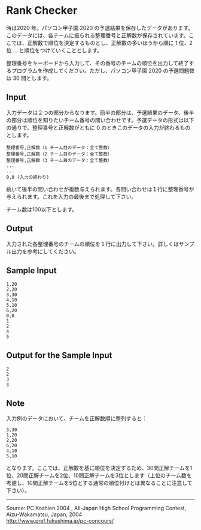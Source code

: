# Rank Checker

時は2020 年。パソコン甲子園 2020 の予選結果を保存したデータがあります。このデータには、各チームに振られる整理番号と正解数が保存されています。ここでは、正解数で順位を決定するものとし、正解数の多いほうから順に 1 位、2 位 ... と順位をつけていくこととします。

整理番号をキーボードから入力して、その番号のチームの順位を出力して終了するプログラムを作成してください。ただし、パソコン甲子園 2020 の予選問題数は 30 問とします。

## Input

入力データは２つの部分からなります。前半の部分は、予選結果のデータ、後半の部分は順位を知りたいチーム番号の問い合わせです。予選データの形式は以下の通りで、整理番号と正解数がともに 0 のときこのデータの入力が終わるものとします。

    整理番号,正解数（1 チーム目のデータ：全て整数）
    整理番号,正解数（2 チーム目のデータ：全て整数）
    整理番号,正解数（3 チーム目のデータ：全て整数）
    ...
    ...
    0,0 (入力の終わり)

続いて後半の問い合わせが複数与えられます。各問い合わせは１行に整理番号が与えられます。これを入力の最後まで処理して下さい。

チーム数は100以下とします。

## Output

入力された各整理番号のチームの順位を１行に出力して下さい。詳しくはサンプル出力を参考にしてください。

## Sample Input

    1,20
    2,20
    3,30
    4,10
    5,10
    6,20
    0,0
    1
    2
    4
    5

## Output for the Sample Input

    2
    2
    3
    3

## Note

入力例のデータにおいて、チームを正解数順に整列すると：

    3,30
    1,20
    2,20
    6,20
    4,10
    5,10

となります。ここでは、正解数を基に順位を決定するため、30問正解チームを1位、20問正解チームを2位、10問正解チームを3位とします（上位のチーム数を考慮し、10問正解チームを5位とする通常の順位付けとは異なることに注意して下さい）。

* * *

Source: PC Koshien 2004 , All-Japan High School Programming Contest, Aizu-Wakamatsu, Japan, 2004   
<http://www.pref.fukushima.jp/pc-concours/>